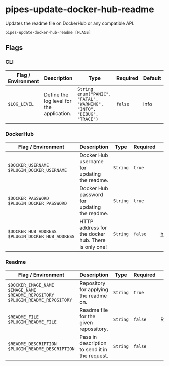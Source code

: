 # pipes-update-docker-hub-readme

Updates the readme file on DockerHub or any compatible API.

`pipes-update-docker-hub-readme [FLAGS]`

## Flags

### CLI

| Flag / Environment |  Description   |  Type    | Required | Default |
|---------------- | --------------- | --------------- |  --------------- |  --------------- |
| `$LOG_LEVEL` | Define the log level for the application.  | `String`<br/>`enum("PANIC", "FATAL", "WARNING", "INFO", "DEBUG", "TRACE")` | `false` | info |

### DockerHub

| Flag / Environment |  Description   |  Type    | Required | Default |
|---------------- | --------------- | --------------- |  --------------- |  --------------- |
| `$DOCKER_USERNAME`<br/>`$PLUGIN_DOCKER_USERNAME` | Docker Hub username for updating the readme. | `String` | `true` |  |
| `$DOCKER_PASSWORD`<br/>`$PLUGIN_DOCKER_PASSWORD` | Docker Hub password for updating the readme. | `String` | `true` |  |
| `$DOCKER_HUB_ADDRESS`<br/>`$PLUGIN_DOCKER_HUB_ADDRESS` | HTTP address for the docker hub. There is only one! | `String` | `false` | https://hub.docker.com/v2/repositories |

### Readme

| Flag / Environment |  Description   |  Type    | Required | Default |
|---------------- | --------------- | --------------- |  --------------- |  --------------- |
| `$DOCKER_IMAGE_NAME`<br/>`$IMAGE_NAME`<br/>`$README_REPOSITORY`<br/>`$PLUGIN_README_REPOSITORY` | Repository for applying the readme on. | `String` | `true` |  |
| `$README_FILE`<br/>`$PLUGIN_README_FILE` | Readme file for the given repossitory. | `String` | `false` | README.md |
| `$README_DESCRIPTION`<br/>`$PLUGIN_README_DESCRIPTION` | Pass in description to send it in the request. | `String` | `false` |  |
